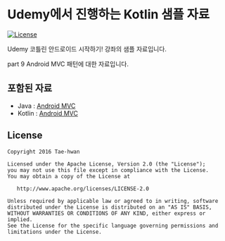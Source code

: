 # Udemy에서 진행하는 Kotlin 샘플 자료

[![License](https://img.shields.io/hexpm/l/plug.svg)]()

Udemy 코틀린 안드로이드 시작하기! 강좌의 샘플 자료입니다.

part 9 Android MVC 패턴에 대한 자료입니다.

## 포함된 자료

 - Java : [Android MVC](https://github.com/taehwandev/Kotlin-Udemy-Sample/tree/master/app-java/src/main)
 - Kotlin : [Android MVC](https://github.com/taehwandev/Kotlin-Udemy-Sample/tree/master/app-kotlin/src/main)

## License

```
Copyright 2016 Tae-hwan

Licensed under the Apache License, Version 2.0 (the "License");
you may not use this file except in compliance with the License.
You may obtain a copy of the License at

   http://www.apache.org/licenses/LICENSE-2.0

Unless required by applicable law or agreed to in writing, software
distributed under the License is distributed on an "AS IS" BASIS,
WITHOUT WARRANTIES OR CONDITIONS OF ANY KIND, either express or implied.
See the License for the specific language governing permissions and
limitations under the License.
```

[tutorial]: images/tutorial.jpg
